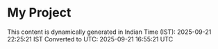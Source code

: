 # My Project

This content is dynamically generated in Indian Time (IST): 2025-09-21 22:25:21 IST
Converted to UTC: 2025-09-21 16:55:21 UTC
